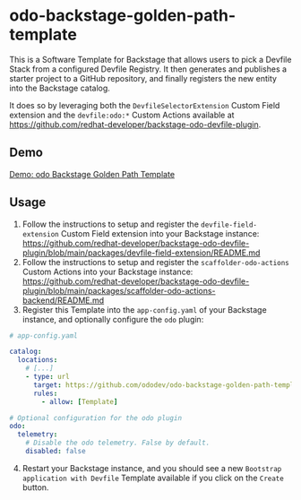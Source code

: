 # odo-backstage-golden-path-template

This is a Software Template for Backstage that allows users to pick a Devfile Stack from a configured Devfile Registry.
It then generates and publishes a starter project to a GitHub repository, and finally registers the new entity into the Backstage catalog.

It does so by leveraging both the `DevfileSelectorExtension` Custom Field extension and the `devfile:odo:*` Custom Actions available at https://github.com/redhat-developer/backstage-odo-devfile-plugin.

## Demo

[Demo: odo Backstage Golden Path Template](https://github.com/rm3l/odo-backstage-golden-path-template/assets/593208/0e081e36-591c-4861-adfc-b567647ac04f)

## Usage

1. Follow the instructions to setup and register the `devfile-field-extension` Custom Field extension into your Backstage instance: https://github.com/redhat-developer/backstage-odo-devfile-plugin/blob/main/packages/devfile-field-extension/README.md
2. Follow the instructions to setup and register the `scaffolder-odo-actions` Custom Actions into your Backstage instance: https://github.com/redhat-developer/backstage-odo-devfile-plugin/blob/main/packages/scaffolder-odo-actions-backend/README.md
3. Register this Template into the `app-config.yaml` of your Backstage instance, and optionally configure the `odo` plugin:

```yaml
# app-config.yaml

catalog:
  locations:
    # [...]
    - type: url
      target: https://github.com/ododev/odo-backstage-golden-path-template/blob/main/template.yaml
      rules:
        - allow: [Template]

# Optional configuration for the odo plugin
odo:
  telemetry:
    # Disable the odo telemetry. False by default.
    disabled: false
```

4. Restart your Backstage instance, and you should see a new `Bootstrap application with Devfile` Template available if you click on the `Create` button.
